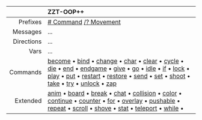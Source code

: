 |            | ZZT-OOP++ |
| ---------: | :-- |
| Prefixes   | [# Command](command.md) [/? Movement](movement.md) |
| Messages   | ... |
| Directions | ... |
| Vars       | ... |
| Commands   | [become](become.md) • [bind](bind.md) • [change](change.md) • [char](char.md) • [clear](clear.md) • [cycle](cycle.md) • [die](die.md) • [end](end.md) • [endgame](endgame.md) • [give](give.md) • [go](go.md) • [idle](idle.md) • [if](if.md) • [lock](lock.md) • [play](play.md) • [put](put.md) • [restart](restart.md) • [restore](restore.md) • [send](send.md) • [set](set.md) • [shoot](shoot.md) • [take](take.md) • [try](try.md) • [unlock](unlock.md) • [zap](zap.md) |
| Extended   | [anim](anim.md) • [board](board.md) • [break](break.md) • [chat](chat.md) • [collision](collision.md) • [color](color.md) • [continue](continue.md) • [counter](counter.md) • [for](for.md) • [overlay](overlay.md) • [pushable](pushable.md) • [repeat](repeat.md) • [scroll](scroll.md) • [shove](shove.md) • [stat](stat.md) • [teleport](teleport.md) • [while](while.md) •  |
